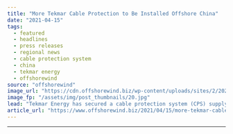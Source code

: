```yaml
---
title: "More Tekmar Cable Protection to Be Installed Offshore China"
date: "2021-04-15"
tags: 
  - featured
  - headlines
  - press releases
  - regional news
  - cable protection system
  - china
  - tekmar energy
  - offshorewind
source: "offshorewind"
image_url: "https://cdn.offshorewind.biz/wp-content/uploads/sites/2/2021/04/15084503/More-Tekmar-Cable-Protection-to-Be-Installed-Offshore-China.jpg"
image_fp: "/assets/img/post_thumbnails/20.jpg"
lead: "Tekmar Energy has secured a cable protection system (CPS) supply contract for an offshore"
article_url: "https://www.offshorewind.biz/2021/04/15/more-tekmar-cable-protection-to-be-installed-offshore-china/"
---
```


---
